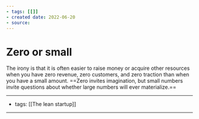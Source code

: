 ```yaml
---
- tags: [[]]
- created date: 2022-06-20
- source: 
---
```


# Zero or small

The irony is that it is often easier to raise money or acquire other resources when you have zero revenue, zero customers, and zero traction than when you have a small amount. ==Zero invites imagination, but small numbers invite questions about whether large numbers will ever materialize.==

---
- tags: [[The lean startup]]
---